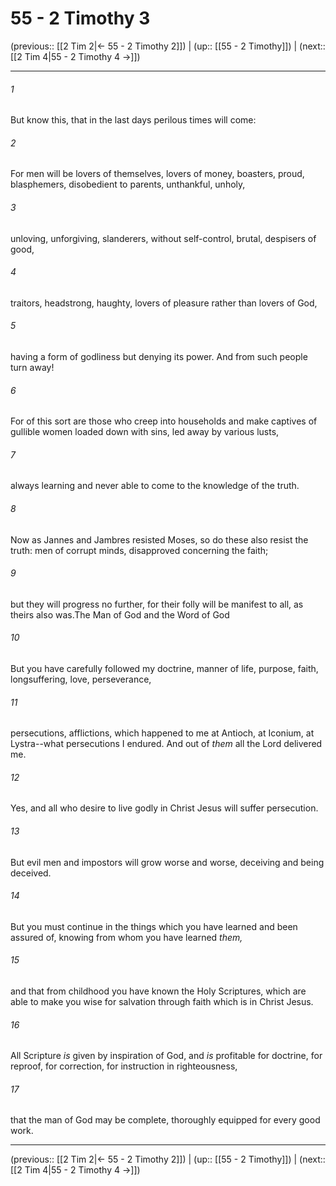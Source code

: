 # 55 - 2 Timothy 3

(previous:: [[2 Tim 2|← 55 - 2 Timothy 2]]) | (up:: [[55 - 2 Timothy]]) | (next:: [[2 Tim 4|55 - 2 Timothy 4 →]])

***


###### 1 
But know this, that in the last days perilous times will come: 

###### 2 
For men will be lovers of themselves, lovers of money, boasters, proud, blasphemers, disobedient to parents, unthankful, unholy, 

###### 3 
unloving, unforgiving, slanderers, without self-control, brutal, despisers of good, 

###### 4 
traitors, headstrong, haughty, lovers of pleasure rather than lovers of God, 

###### 5 
having a form of godliness but denying its power. And from such people turn away! 

###### 6 
For of this sort are those who creep into households and make captives of gullible women loaded down with sins, led away by various lusts, 

###### 7 
always learning and never able to come to the knowledge of the truth. 

###### 8 
Now as Jannes and Jambres resisted Moses, so do these also resist the truth: men of corrupt minds, disapproved concerning the faith; 

###### 9 
but they will progress no further, for their folly will be manifest to all, as theirs also was.The Man of God and the Word of God 

###### 10 
But you have carefully followed my doctrine, manner of life, purpose, faith, longsuffering, love, perseverance, 

###### 11 
persecutions, afflictions, which happened to me at Antioch, at Iconium, at Lystra--what persecutions I endured. And out of _them_ all the Lord delivered me. 

###### 12 
Yes, and all who desire to live godly in Christ Jesus will suffer persecution. 

###### 13 
But evil men and impostors will grow worse and worse, deceiving and being deceived. 

###### 14 
But you must continue in the things which you have learned and been assured of, knowing from whom you have learned _them,_ 

###### 15 
and that from childhood you have known the Holy Scriptures, which are able to make you wise for salvation through faith which is in Christ Jesus. 

###### 16 
All Scripture _is_ given by inspiration of God, and _is_ profitable for doctrine, for reproof, for correction, for instruction in righteousness, 

###### 17 
that the man of God may be complete, thoroughly equipped for every good work.

***

(previous:: [[2 Tim 2|← 55 - 2 Timothy 2]]) | (up:: [[55 - 2 Timothy]]) | (next:: [[2 Tim 4|55 - 2 Timothy 4 →]])
